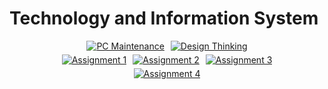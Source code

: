 #  Technology and Information System 

<div align="center">

  <!-- Top Part of Heart -->
  <div style="display: flex; justify-content: center; gap: 10px;">
    <a href="https://github.com/aliaaishah/PC-Assembly-Report">
      <img src="https://img.shields.io/badge/PC_Maintenance-FFB6C1?style=for-the-badge&logo=desktop-computer&logoColor=white" alt="PC Maintenance">
    </a>
    <a href="https://github.com/nrathrhabs/Design-Thinking/blob/main/README.md">
      <img src="https://img.shields.io/badge/Design_Thinking-FFD1DC?style=for-the-badge&logo=idea&logoColor=white" alt="Design Thinking">
    </a>
  </div>

  <!-- Middle Part of Heart -->
  <div style="display: flex; justify-content: center; gap: 10px; margin-top: 5px;">
    <a href="https://github.com/nrathrhabs/Assignment-1/blob/main/README.md">
      <img src="https://img.shields.io/badge/Assignment_1-FFDDC1?style=for-the-badge&logo=task&logoColor=white" alt="Assignment 1">
    </a>
    <a href="https://github.com/nrathrhabs/Assignment-2/blob/main/README.md">
      <img src="https://img.shields.io/badge/Assignment_2-B5EAD7?style=for-the-badge&logo=open-folder&logoColor=white" alt="Assignment 2">
    </a>
    <a href="https://github.com/nrathrhabs/Assignment-3/blob/main/README.md">
      <img src="https://img.shields.io/badge/Assignment_3-C7CEEA?style=for-the-badge&logo=file-text&logoColor=white" alt="Assignment 3">
    </a>
  </div>

  <!-- Bottom Part of Heart -->
  <div style="display: flex; justify-content: center; margin-top: 5px;">
    <a href="https://github.com/nrathrhabs/Assignment-4/blob/main/README.md">
      <img src="https://img.shields.io/badge/Assignment_4-E0BBE4?style=for-the-badge&logo=documents&logoColor=white" alt="Assignment 4">
    </a>
  </div>

</div>
